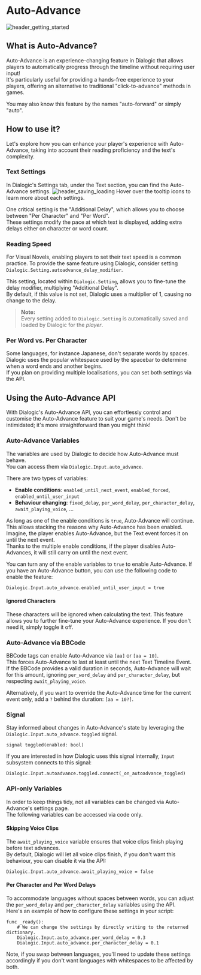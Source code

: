 # Auto-Advance

![header_getting_started](/media/headers/autoadvance.png)

## What is Auto-Advance?

Auto-Advance is an experience-changing feature in Dialogic that allows players
to automatically progress through the timeline without requiring user input!\
It's particularly useful for providing a hands-free experience to your players,
offering an alternative to traditional "click-to-advance" methods in games.

You may also know this feature by the names "auto-forward" or simply "auto".

## How to use it?

Let's explore how you can enhance your player's experience with Auto-Advance,
taking into account their reading proficiency and the text's complexity.

### Text Settings

In Dialogic's Settings tab, under the Text section, you can find the
Auto-Advance settings.
![header_saving_loading](/media/auto_advance_settings.png)
Hover over the tooltip icons to learn more about each settings.

One critical setting is the "Additional Delay", which allows you to choose
between "Per Character" and "Per Word".\
These settings modify the pace at which text is displayed, adding extra delays
either on character or word count.

### Reading Speed

For Visual Novels, enabling players to set their text speed is a common practice.
To provide the same feature using Dialogic, consider setting `Dialogic.Setting.autoadvance_delay_modifier`.

This setting, located within `Dialogic.Setting`, allows you to fine-tune the
delay modifier, multiplying "Additional Delay".\
By default, if this value is not set, Dialogic uses a multiplier of 1, causing
no change to the delay.

[comment]: <> (TODO: Add a backlink to the Settings documentation)

> **Note:** \
> Every setting added to `Dialogic.Setting` is automatically saved and loaded by Dialogic for the *player*.

### Per Word vs. Per Character

Some languages, for instance Japanese, don't separate words by spaces.\
Dialogic uses the popular whitespace used by the spacebar to determine when a
word ends and another begins.\
If you plan on providing multiple localisations, you can set both settings
via the API.

## Using the Auto-Advance API

With Dialogic's Auto-Advance API, you can effortlessly control and customise the Auto-Advance feature to suit your game's needs. Don't be intimidated; it's more straightforward than you might think!

### Auto-Advance Variables

The variables are used by Dialogic to decide how Auto-Advance must behave.\
You can access them via `Dialogic.Input.auto_advance`.

There are two types of variables:

- **Enable conditions**: `enabled_until_next_event`, `enabled_forced`, `enabled_until_user_input`
- **Behaviour changing**: `fixed_delay`, `per_word_delay`, `per_character_delay`, `await_playing_voice`, …

As long as one of the enable conditions is `true`, Auto-Advance will continue.
This allows stacking the reasons why Auto-Advance has been enabled.\
Imagine, the player enables Auto-Advance, but the Text event forces it on until the
next event.\
Thanks to the multiple enable conditions, if the player disables Auto-Advances,
it will still carry on until the next event.

You can turn any of the enable variables to `true` to enable Auto-Advance. If you have an Auto-Advance button, you can use the following code to enable the feature:

```gdscript
Dialogic.Input.auto_advance.enabled_until_user_input = true
```

#### Ignored Characters

These characters will be ignored when calculating the text. This feature allows
you to further fine-tune your Auto-Advance experience. If you don't need it,
simply toggle it off.

### Auto-Advance via BBCode

BBCode tags can enable Auto-Advance via `[aa]` or `[aa = 10]`.\
This forces Auto-Advance to last at least until the next Text Timeline Event.\
If the BBCode provides a valid duration in seconds, Auto-Advance will wait for
this amount, ignoring `per_word_delay` and `per_character_delay`, but respecting `await_playing_voice`.

Alternatively, if you want to override the Auto-Advance time for the current
event only, add a `?` behind the duration: `[aa = 10?]`.

### Signal

Stay informed about changes in Auto-Advance's state by leveraging the
`Dialogic.Input.auto_advance.toggled` signal.

```gdscript
signal toggled(enabled: bool)
```

If you are interested in how Dialogic uses this signal internally, `Input` subsystem connects to this signal:

```gdscript
Dialogic.Input.autoadvance.toggled.connect(_on_autoadvance_toggled)
```

### API-only Variables

In order to keep things tidy, not all variables can be changed via Auto-Advance's settings page.\
The following variables can be accessed via code only.

#### Skipping Voice Clips

The `await_playing_voice` variable ensures that voice clips finish playing
before text advances.\
By default, Dialogic will let all voice clips finish, if you don't want this
behaviour, you can disable it via the API:

```gdscript
Dialogic.Input.auto_advance.await_playing_voice = false
```

#### Per Character and Per Word Delays

To accommodate languages without spaces between words, you can adjust the `per_word_delay` and `per_character_delay` variables using the API.\
 Here's an example of how to configure these settings in your script:

```gdscript
func _ready():
    # We can change the settings by directly writing to the returned dictionary.
    Dialogic.Input.auto_advance.per_word_delay = 0.3
    Dialogic.Input.auto_advance.per_character_delay = 0.1
```

Note, if you swap between languages, you'll need to update these settings
accordingly if you don't want languages with whitespaces to be affected by both.
